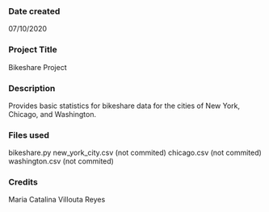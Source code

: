 ### Date created
07/10/2020

### Project Title
Bikeshare Project

### Description
Provides basic statistics for bikeshare data for the cities of New York, Chicago, and Washington.

### Files used
bikeshare.py
new_york_city.csv (not commited)
chicago.csv (not commited)
washington.csv (not commited)

### Credits
Maria Catalina Villouta Reyes
